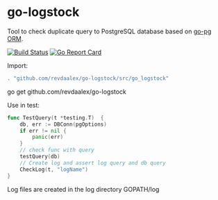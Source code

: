 # go-logstock

Tool to check duplicate query to PostgreSQL database based on [go-pg ORM](https://github.com/go-pg/pg).


[![Build Status](https://travis-ci.org/revdaalex/go-logstock.svg?branch=master)](https://travis-ci.org/revdaalex/go-logstock)
[![Go Report Card](https://goreportcard.com/badge/github.com/revdaalex/go-logstock)](https://goreportcard.com/report/github.com/revdaalex/go-logstock)

Import:

```go
. "github.com/revdaalex/go-logstock/src/go_logstock"
```
go get github.com/revdaalex/go-logstock

Use in test:

```go
func TestQuery(t *testing.T)  {
	db, err := DBConn(pgOptions)
	if err != nil {
		panic(err)
	}
	// check func with query
	testQuery(db)
	// Create log and assert log query and db query
	CheckLog(t, "logName")
}
```

Log files are created in the log directory GOPATH/log